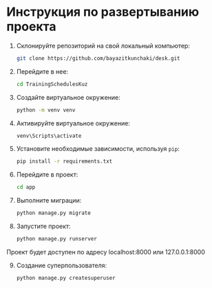 # Инструкция по развертыванию проекта


1. Склонируйте репозиторий на свой локальный компьютер:
   ```bash
   git clone https://github.com/bayazitkunchaki/desk.git
   ```
   
2. Перейдите в нее:
    ```bash
    cd TrainingSchedulesKuz
    ```

3. Создайте виртуальное окружение:
   ```bash
   python -m venv venv
   ```

4. Активируйте виртуальное окружение:
   ```bash
   venv\Scripts\activate
   ```

5. Установите необходимые зависимости, используя `pip`:
   ```bash
   pip install -r requirements.txt
   ```

6. Перейдите в проект:
   ```bash
   cd app
   ```

7. Выполните миграции:
     ```bash
     python manage.py migrate
     ```

8. Запустите проект:
     ```bash
     python manage.py runserver
     ```

Проект будет доступен по адресу localhost:8000 или 127.0.0.1:8000

9. Создание суперпользователя:
     ```bash
     python manage.py createsuperuser
     ```
